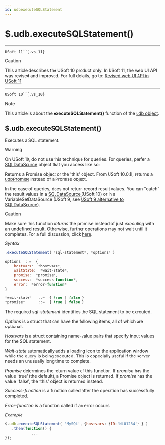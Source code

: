 ```yaml
---
id: udbexecuteSQLStatement
---
```


# $.udb.executeSQLStatement()



----

`USoft 11``{.vs_11}`

> [!CAUTION]
> This article describes the USoft 10 product only.
> In USoft 11, the web UI API was revised and improved. For full details, go to:
> [Revised web UI API in USoft 11](/docs/Web%20and%20app%20UIs/UDB%20udb/Revised%20web%20UI%20API%20in%20USoft%2011.md)

----

`USoft 10``{.vs_10}`

> [!NOTE]
> This article is about the **executeSQLStatement()** function of the [udb object](/docs/Web%20and%20app%20UIs/UDB%20udb).

## **$.udb.executeSQLStatement()**

Executes a SQL statement.

> [!WARNING]
> On USoft 10, do not use this technique for queries. For queries, prefer a [SQLDataSource]() object that you access like so:

Returns a Promise object or the 'this' object. From USoft 10.0.1I, returns a [udbPromise](/docs/Web%20and%20app%20UIs/JavaScript/Promises%20for%20asynchronous%20Javascript.md) instead of a Promise object.

In the case of queries, does not return record result values. You can "catch” the result values in a [SQLDataSource ]()(USoft 10) or in a VariableSetDataSource (USoft 9, see [USoft 9 alternative to SQLDataSource]()).

> [!CAUTION]
> Make sure this function *returns* the promise instead of just *executing* with an undefined result. Otherwise, further operations may not wait until it completes. For a full discussion, click [here]().

*Syntax*

```js
.executeSQLStatement( *sql-statement*, *options* )

options  ::=  {
    hostvars:  *hostvars*,
    waitState:  *wait-state*,
    promise:  *promise*,
    success:  *success-function*,
    error:  *error-function*
}

*wait-state*   ::=  { true | false }
*promise*      ::=  { true | false }
```

The required *sql-statement* identifies the SQL statement to be executed.

*Options* is a struct that can have the following items, all of which are optional.

*Hostvars* is a struct containing name-value pairs that specify input values for the SQL statement.

*Wait-state* automatically adds a loading icon to the application window while the query is being executed. This is especially useful if the server needs an unusually long time to complete.

*Promise* determines the return value of this function. If *promise* has the value 'true' (the default), a Promise object is returned. If *promise* has the value 'false', the ‘this’ object is returned instead.

*Success-function* is a function called after the operation has successfully completed.

*Error-function* is a function called if an error occurs.

*Example*

```js
$.udb.executeSQLStatement( 'MySQL', {hostvars: {ID:'NL01234'} } )
   .then(function() {
            ...
});
```

 